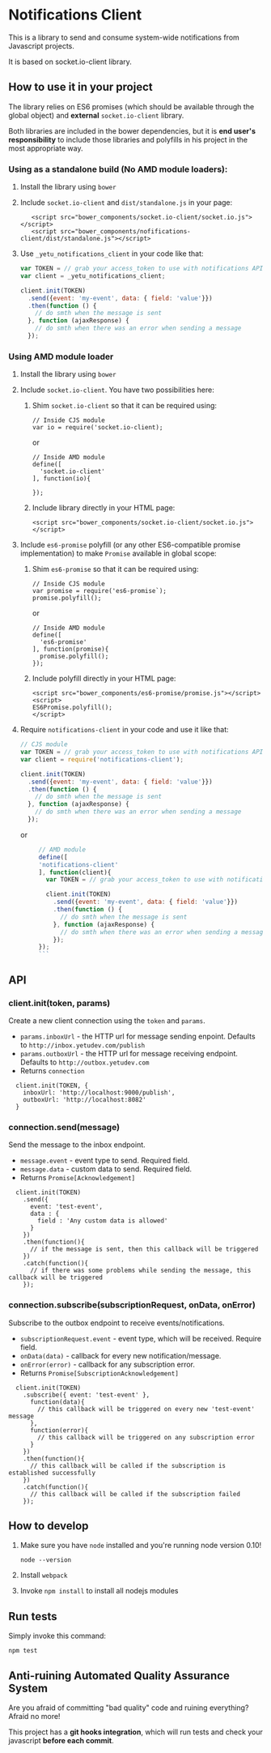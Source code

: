 # Notifications Client

This is a library to send and consume system-wide notifications from Javascript projects.

It is based on socket.io-client library.

## How to use it in your project

The library relies on ES6 promises (which should be available through the global object) and **external** `socket.io-client` library.

Both libraries are included in the bower dependencies, but it is **end user's responsibility** to include those libraries and polyfills in his project in the most appropriate way.

### Using as a standalone build (No AMD module loaders):

1. Install the library using `bower`
1. Include `socket.io-client` and `dist/standalone.js` in your page:

    ```
       <script src="bower_components/socket.io-client/socket.io.js"></script>
       <script src="bower_components/nofifications-client/dist/standalone.js"></script>
    ```

1. Use `_yetu_notifications_client` in your code like that:

    ```javascript
    var TOKEN = // grab your access_token to use with notifications API
    var client = _yetu_notifications_client;

    client.init(TOKEN)
      .send({event: 'my-event', data: { field: 'value'}})
      .then(function () {
        // do smth when the message is sent
      }, function (ajaxResponse) {
        // do smth when there was an error when sending a message
      });

    ```

### Using AMD module loader

1. Install the library using `bower`

1. Include `socket.io-client`. You have two possibilities here:

    1. Shim `socket.io-client` so that it can be required using:

        ```
        // Inside CJS module
        var io = require('socket.io-client);
        ```

        or

        ```
        // Inside AMD module
        define([
          'socket.io-client'
        ], function(io){

        });
        ```

    2. Include library directly in your HTML page:

        ```
        <script src="bower_components/socket.io-client/socket.io.js"></script>
        ```

1. Include `es6-promise` polyfill (or any other ES6-compatible promise implementation) to make `Promise` available in global scope:

    1. Shim `es6-promise` so that it can be required using:

        ```
        // Inside CJS module
        var promise = require('es6-promise`);
        promise.polyfill();
        ```

        or

        ```
        // Inside AMD module
        define([
          'es6-promise'
        ], function(promise){
          promise.polyfill();
        });
        ```
    1. Include polyfill directly in your HTML page:

       ```
       <script src="bower_components/es6-promise/promise.js"></script>
       <script>
       ES6Promise.polyfill();
       </script>
       ```

1. Require `notifications-client` in your code and use it like that:

     ```javascript
     // CJS module
     var TOKEN = // grab your access_token to use with notifications API
     var client = require('notifications-client');

     client.init(TOKEN)
       .send({event: 'my-event', data: { field: 'value'}})
       .then(function () {
         // do smth when the message is sent
       }, function (ajaxResponse) {
         // do smth when there was an error when sending a message
       });
     ```
     or
     ```javascript
          // AMD module
          define([
          'notifications-client'
          ], function(client){
            var TOKEN = // grab your access_token to use with notifications API

            client.init(TOKEN)
              .send({event: 'my-event', data: { field: 'value'}})
              .then(function () {
                // do smth when the message is sent
              }, function (ajaxResponse) {
                // do smth when there was an error when sending a message
              });
          });
          ```

## API

### client.init(token, params)

Create a new client connection using the `token` and `params`.

* `params.inboxUrl` - the HTTP url for message sending enpoint. Defaults to `http://inbox.yetudev.com/publish`
* `params.outboxUrl` - the HTTP url for message receiving endpoint. Defaults to `http://outbox.yetudev.com`
* Returns `connection`

```
  client.init(TOKEN, {
    inboxUrl: 'http://localhost:9000/publish',
    outboxUrl: 'http://localhost:8082'
  }
```

### connection.send(message)

Send the message to the inbox endpoint.

* `message.event` - event type to send. Required field.
* `message.data` - custom data to send. Required field.
* Returns `Promise[Acknowledgement]`

```
  client.init(TOKEN)
    .send({
      event: 'test-event',
      data : {
        field : 'Any custom data is allowed'
      }
    })
    .then(function(){
      // if the message is sent, then this callback will be triggered
    })
    .catch(function(){
      // if there was some problems while sending the message, this callback will be triggered
    });
```

### connection.subscribe(subscriptionRequest, onData, onError)

Subscribe to the outbox endpoint to receive events/notifications.

* `subscriptionRequest.event` - event type, which will be received. Require field.
* `onData(data)` - callback for every new notification/message.
* `onError(error)` - callback for any subscription error.
* Returns `Promise[SubscriptionAcknowledgement]`

```
  client.init(TOKEN)
    .subscribe({ event: 'test-event' },
      function(data){
        // this callback will be triggered on every new 'test-event' message
      },
      function(error){
        // this callback will be triggered on any subscription error
      }
    })
    .then(function(){
      // this callback will be called if the subscription is established successfully
    })
    .catch(function(){
      // this callback will be called if the subscription failed
    });
```

## How to develop

1. Make sure you have `node` installed and you're running node version 0.10!

    ```
    node --version
    ```

1. Install `webpack`

1. Invoke `npm install` to install all nodejs modules


## Run tests

Simply invoke this command:

```
npm test
```

## Anti-ruining Automated Quality Assurance System

Are you afraid of committing "bad quality" code and ruining everything?
Afraid no more!

This project has a **git hooks integration**, which will run tests and check your javascript **before each commit**.
